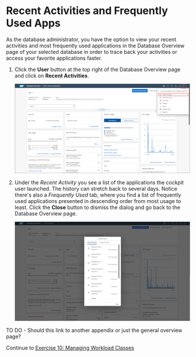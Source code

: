 # Recent Activities and Frequently Used Apps

As the database administrator, you have the option to view your recent activities and most frequently used applications in the Database Overview page of your selected database in order to trace back your activities or access your favorite applications faster.

1. Click the **User** button at the top right of the Database Overview page and click on **Recent Activities**.

    ![Recent Activities](./images/9-01_RecentActivities.png)

2. Under the *Recent Activity* you see a list of the applications the cockpit user launched. The history can stretch back to several days. Notice there's also a *Frequently Used* tab, where you find a list of frequently used applications presented in descending order from most usage to least. Click the **Close** button to dismiss the dialog and go back to the Database Overview page.

    ![Quick Access](./images/9-02_QuickAccess.png)

TO DO - Should this link to another appendix or just the general overview page?

Continue to [Exercise 10: Managing Workload Classes](../ex_10)